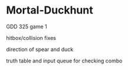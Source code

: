 # Mortal-Duckhunt
GDD 325 game 1

hitbox/collision fixes

direction of spear and duck

truth table and input queue for checking combo